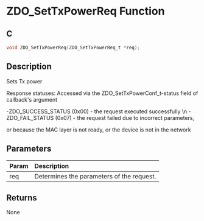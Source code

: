 # ZDO_SetTxPowerReq Function

## C

```c
void ZDO_SetTxPowerReq(ZDO_SetTxPowerReq_t *req);
```

## Description

 Sets Tx power

Response statuses:
Accessed via the ZDO_SetTxPowerConf_t-status field of callback's argument 


-ZDO_SUCCESS_STATUS (0x00) - the request executed successfully \n
-ZDO_FAIL_STATUS (0x07) - the request failed due to incorrect parameters,

or because the MAC layer is not ready, or the device is not in the network 


## Parameters

| Param | Description |
|:----- |:----------- |
| req | Determines the parameters of the request.  

## Returns

 None 

